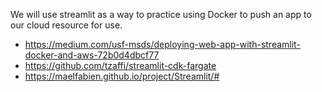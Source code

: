 We will use streamlit as a way to practice using Docker to push an app to our cloud resource for use.

- https://medium.com/usf-msds/deploying-web-app-with-streamlit-docker-and-aws-72b0d4dbcf77
- https://github.com/tzaffi/streamlit-cdk-fargate
- https://maelfabien.github.io/project/Streamlit/#
